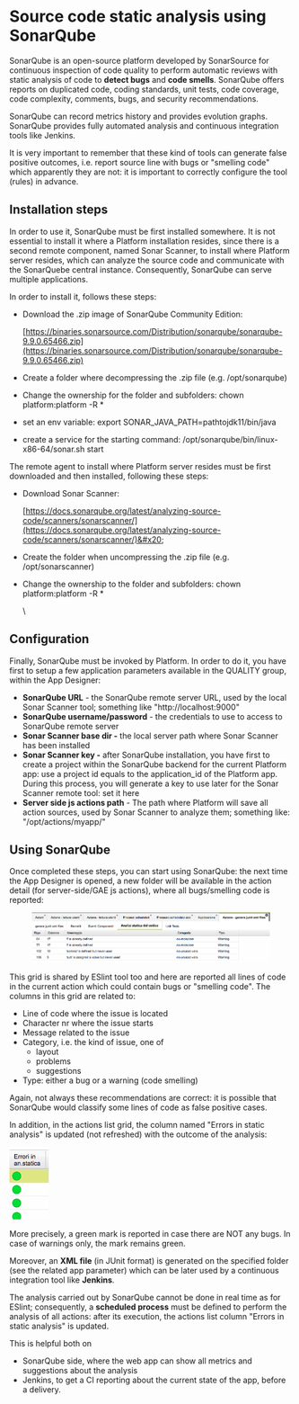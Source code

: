 # Source code static analysis using SonarQube

SonarQube is an open-source platform developed by SonarSource for continuous inspection of code quality to perform automatic reviews with static analysis of code to **detect bugs** and **code smells**. SonarQube offers reports on duplicated code, coding standards, unit tests, code coverage, code complexity, comments, bugs, and security recommendations.

SonarQube can record metrics history and provides evolution graphs. SonarQube provides fully automated analysis and continuous integration tools like Jenkins.

It is very important to remember that these kind of tools can generate false positive outcomes, i.e. report source line with bugs or "smelling code" which apparently they are not: it is important to correctly configure the tool (rules) in advance.

## Installation steps

In order to use it, SonarQube must be first installed somewhere. It is not essential to install it where a Platform installation resides, since there is a second remote component, named Sonar Scanner, to install where Platform server resides, which can analyze the source code and communicate with the SonarQuebe central instance. Consequently, SonarQube can serve multiple applications.&#x20;

In order to install it, follows these steps:

*   Download the .zip image of SonarQube Community Edition:

    [https://binaries.sonarsource.com/Distribution/sonarqube/sonarqube-9.9.0.65466.zip](https://binaries.sonarsource.com/Distribution/sonarqube/sonarqube-9.9.0.65466.zip)
* Create a folder where decompressing the .zip file (e.g. /opt/sonarqube)
* Change the ownership for the folder and subfolders: chown platform:platform -R \*
* set an env variable: export SONAR\_JAVA\_PATH=pathtojdk11/bin/java
* create a service for the starting command: /opt/sonarqube/bin/linux-x86-64/sonar.sh start

The remote agent to install where Platform server resides must be first downloaded and then installed, following these steps:

*   Download Sonar Scanner:

    [https://docs.sonarqube.org/latest/analyzing-source-code/scanners/sonarscanner/](https://docs.sonarqube.org/latest/analyzing-source-code/scanners/sonarscanner/)&#x20;
* Create the folder when uncompressing the .zip file (e.g. /opt/sonarscanner)
*   Change the ownership to the folder and subfolders: chown platform:platform -R \*

    \


## Configuration

Finally, SonarQube must be invoked by Platform. In order to do it, you have first to setup a few application parameters available in the QUALITY group, within the App Designer:

* **SonarQube URL** - the SonarQube remote server URL, used by the local Sonar Scanner tool; something like  "http://localhost:9000"
* **SonarQube username/password** - the credentials to use to access to SonarQube remote server
* **Sonar Scanner base dir -** the local server path where Sonar Scanner has been installed
* **Sonar Scanner key -** after SonarQube installation, you have first to create a project within the SonarQube backend for the current Platform app: use a project id equals to the application\_id of the Platform app. During this process, you will generate a key to use later for the Sonar Scanner remote tool: set it here
* **Server side js actions path** - The path where Platform will save all action sources, used by Sonar Scanner to analyze them; something like: "/opt/actions/myapp/"

## Using SonarQube

Once completed these steps, you can start using SonarQube: the next time the App Designer is opened, a new folder will be available in the action detail (for server-side/GAE js actions), where all bugs/smelling code is reported:

<figure><img src="../../.gitbook/assets/image.png" alt=""><figcaption></figcaption></figure>

This grid is shared by ESlint tool too and here are reported all lines of code in the current action which could contain bugs or "smelling code". The columns in this grid are related to:

* Line of code where the issue is located
* Character nr where the issue starts
* Message related to the issue
* Category, i.e. the kind of issue, one of
  * layout
  * problems
  * suggestions
* Type: either a bug or a warning (code smelling)

Again, not always these recommendations are correct: it is possible that SonarQube would classify some lines of code as false positive cases.

In addition, in the actions list grid, the column named "Errors in static analysis" is updated (not refreshed) with the outcome of the analysis:

![](<../../.gitbook/assets/image (2).png>)

More precisely, a green mark is reported in case there are NOT any bugs. In case of warnings only, the mark remains green.

Moreover, an **XML file** (in JUnit format) is generated on the specified folder (see the related app parameter) which can be later used by a continuous integration tool like **Jenkins**.

The analysis carried out by SonarQube cannot be done in real time as for ESlint; consequently, a **scheduled process** must be defined to perform the analysis of all actions: after its execution, the actions list column "Errors in static analysis" is updated.

This is helpful both on&#x20;

* SonarQube side, where the web app can show all metrics and suggestions about the analysis
* Jenkins, to get a CI reporting about the current state of the app, before a delivery.



